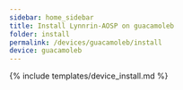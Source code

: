 ```yaml
---
sidebar: home_sidebar
title: Install Lynnrin-AOSP on guacamoleb
folder: install
permalink: /devices/guacamoleb/install
device: guacamoleb
---
```

{% include templates/device_install.md %}

